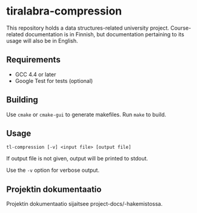 # tiralabra-compression

This repository holds a data structures-related university project. Course-related documentation is in Finnish, but documentation pertaining to its usage will also be in English.

## Requirements

* GCC 4.4 or later
* Google Test for tests (optional)

## Building

Use `cmake` or `cmake-gui` to generate makefiles. Run `make` to build.

## Usage

`tl-compression [-v] <input file> [output file]`

If output file is not given, output will be printed to stdout.

Use the `-v` option for verbose output.

## Projektin dokumentaatio

Projektin dokumentaatio sijaitsee project-docs/-hakemistossa.
